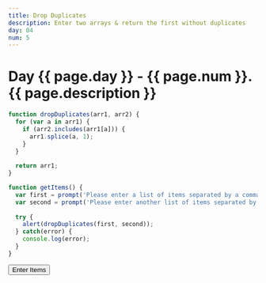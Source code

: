 ```yaml
---
title: Drop Duplicates
description: Enter two arrays & return the first without duplicates
day: 04
num: 5
---
```


# Day {{ page.day }} - {{ page.num }}. {{ page.description }}

<script src="/cse/day04/dropDuplicates.js"></script>

```javascript
function dropDuplicates(arr1, arr2) {
  for (var a in arr1) {
    if (arr2.includes(arr1[a])) {
      arr1.splice(a, 1);
    }
  }
  
  return arr1;
}

function getItems() {
  var first = prompt('Please enter a list of items separated by a comma:');
  var second = prompt('Please enter another list of items separated by a comma:');
  
  try {
    alert(dropDuplicates(first, second));
  } catch(error) {
    console.log(error);
  }
}
```

<button type="button" onclick="getItems()">Enter Items</button>
